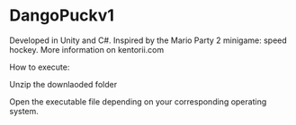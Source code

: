 # DangoPuckv1
Developed in Unity and C#. Inspired by the Mario Party 2 minigame: speed hockey. More information on kentorii.com

How to execute:

Unzip the downlaoded folder

Open the executable file depending on your corresponding operating system.
